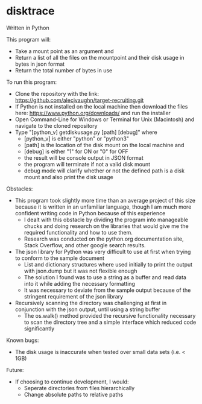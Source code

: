 # disktrace
Written in Python

This program will:
  - Take a mount point as an argument and 
  - Return a list of all the files on the mountpoint and their disk usage in bytes in json format
  - Return the total number of bytes in use

To run this program:
  - Clone the repository with the link: https://github.com/alecjvaughn/target-recruiting.git
  - If Python is not installed on the local machine then download the files here: https://www.python.org/downloads/ and run the installer
  - Open Command-Line for Windows or Terminal for Unix (Macintosh) and navigate to the cloned repository
  - Type "[python_v] getdiskusage.py [path] [debug]" where
    - [python_v] is either "python" or "python3"
    - [path] is the location of the disk mount on the local machine and
    - [debug] is either "1" for ON or "0" for OFF 
    - the result will be console output in JSON format
    - the program will terminate if not a valid disk mount
    - debug mode will clarify whether or not the defined path is a disk mount and also print the disk usage
  
Obstacles:
  - This program took slightly more time than an average project of this size because it is written in an unfamiliar language, though I am much more confident writing code in Python because of this experience
    - I dealt with this obstacle by dividing the program into manageable chucks and doing research on the libraries that would give me the required functionality and how to use them.
    - Research was conducted on the python.org documentation site, Stack Overflow, and other google search results.
  - The json library for Python was very difficult to use at first when trying to conform to the sample document
    - List and dictionary structures where used initially to print the output with json.dump but it was not flexible enough
    - The solution I found was to use a string as a buffer and read data into it while adding the necessary formatting
    - It was necessary to deviate from the sample output because of the stringent requirement of the json library
  - Recursively scanning the directory was challenging at first in conjunction with the json output, until using a string buffer
    - The os.walk() method provided the recursive functionality necessary to scan the directory tree and a simple interface which reduced code significantly

Known bugs:
  - The disk usage is inaccurate when tested over small data sets (i.e. < 1GB)

Future:
  - If choosing to continue development, I would:
    - Seperate directories from files hierarchically
    - Change absolute paths to relative paths
